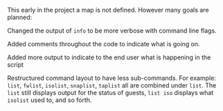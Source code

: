 This early in the project a map is not defined. However many goals are planned:


Changed the output of `info` to be more verbose with command line flags.

Added comments throughout the code to indicate what is going on.

Added more output to indicate to the end user what is happening in the script

Restructured command layout to have less sub-commands. For example: `list`, `fwlist`, `isolist`, `snaplist`, `taplist` all are combined under `list`. The `list` still displays output for the status of guests, `list iso` displays what `isolist` used to, and so forth.
